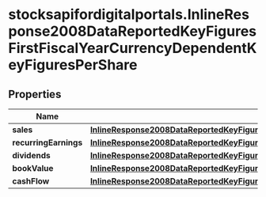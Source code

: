 # stocksapifordigitalportals.InlineResponse2008DataReportedKeyFiguresFirstFiscalYearCurrencyDependentKeyFiguresPerShare

## Properties

Name | Type | Description | Notes
------------ | ------------- | ------------- | -------------
**sales** | [**InlineResponse2008DataReportedKeyFiguresFirstFiscalYearCurrencyDependentKeyFiguresPerShareSales**](InlineResponse2008DataReportedKeyFiguresFirstFiscalYearCurrencyDependentKeyFiguresPerShareSales.md) |  | [optional] 
**recurringEarnings** | [**InlineResponse2008DataReportedKeyFiguresFirstFiscalYearCurrencyDependentKeyFiguresPerShareRecurringEarnings**](InlineResponse2008DataReportedKeyFiguresFirstFiscalYearCurrencyDependentKeyFiguresPerShareRecurringEarnings.md) |  | [optional] 
**dividends** | [**InlineResponse2008DataReportedKeyFiguresFirstFiscalYearCurrencyDependentKeyFiguresPerShareDividends**](InlineResponse2008DataReportedKeyFiguresFirstFiscalYearCurrencyDependentKeyFiguresPerShareDividends.md) |  | [optional] 
**bookValue** | [**InlineResponse2008DataReportedKeyFiguresFirstFiscalYearCurrencyDependentKeyFiguresPerShareBookValue**](InlineResponse2008DataReportedKeyFiguresFirstFiscalYearCurrencyDependentKeyFiguresPerShareBookValue.md) |  | [optional] 
**cashFlow** | [**InlineResponse2008DataReportedKeyFiguresFirstFiscalYearCurrencyDependentKeyFiguresPerShareCashFlow**](InlineResponse2008DataReportedKeyFiguresFirstFiscalYearCurrencyDependentKeyFiguresPerShareCashFlow.md) |  | [optional] 


